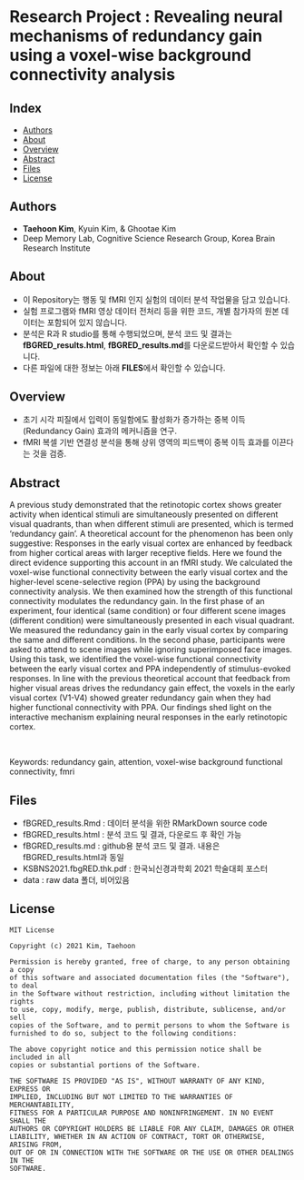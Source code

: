 # Research Project : Revealing neural mechanisms of redundancy gain using a voxel-wise background connectivity analysis

## Index
  - [Authors](#authors) 
  - [About](#about) 
  - [Overview](#overview) 
  - [Abstract](#abstract)
  - [Files](#files)
  - [License](#license)

## Authors
- **Taehoon Kim**, Kyuin Kim, & Ghootae Kim
- Deep Memory Lab, Cognitive Science Research Group, Korea Brain Research Institute

## About
- 이 Repository는 행동 및 fMRI 인지 실험의 데이터 분석 작업물을 담고 있습니다.
- 실험 프로그램와 fMRI 영상 데이터 전처리 등을 위한 코드, 개별 참가자의 원본 데이터는 포함되어 있지 않습니다. 
- 분석은 R과 R studio를 통해 수행되었으며, 분석 코드 및 결과는 **fBGRED_results.html**, **fBGRED_results.md**를 다운로드받아서 확인할 수 있습니다. 
- 다른 파일에 대한 정보는 아래 **FILES**에서 확인할 수 있습니다.

## Overview
- 초기 시각 피질에서 입력이 동일함에도 활성화가 증가하는 중복 이득 (Redundancy Gain) 효과의 메커니즘을 연구.
- fMRI 복셀 기반 연결성 분석을 통해 상위 영역의 피드백이 중복 이득 효과를 이끈다는 것을 검증.

## Abstract

A previous study demonstrated that the retinotopic cortex shows greater activity when identical stimuli are simultaneously presented on different visual quadrants, than when different stimuli are presented, which is termed ‘redundancy gain’. A theoretical account for the phenomenon has been only suggestive: Responses in the early visual cortex are enhanced by feedback from higher cortical areas with larger receptive fields. Here we found the direct evidence supporting this account in an fMRI study. We calculated the voxel-wise functional connectivity between the early visual cortex and the higher-level scene-selective region (PPA) by using the background connectivity analysis. We then examined how the strength of this functional connectivity modulates the redundancy gain. In the first phase of an experiment, four identical (same condition) or four different scene images (different condition) were simultaneously presented in each visual quadrant. We measured the redundancy gain in the early visual cortex by comparing the same and different conditions. In the second phase, participants were asked to attend to scene images while ignoring superimposed face images. Using this task, we identified the voxel-wise functional connectivity between the early visual cortex and PPA independently of stimulus-evoked responses. In line with the previous theoretical account that feedback from higher visual areas drives the redundancy gain effect, the voxels in the early visual cortex (V1-V4) showed greater redundancy gain when they had higher functional connectivity with PPA. Our findings shed light on the interactive mechanism explaining neural responses in the early retinotopic cortex.

<br>

Keywords: redundancy gain, attention, voxel-wise background functional connectivity, fmri

## Files
- fBGRED_results.Rmd : 데이터 분석을 위한 RMarkDown source code
- fBGRED_results.html : 분석 코드 및 결과, 다운로드 후 확인 가능
- fBGRED_results.md : github용 분석 코드 및 결과. 내용은 fBGRED_results.html과 동일
- KSBNS2021.fbgRED.thk.pdf : 한국뇌신경과학회 2021 학술대회 포스터
- data : raw data 폴더, 비어있음


## License

```
MIT License

Copyright (c) 2021 Kim, Taehoon

Permission is hereby granted, free of charge, to any person obtaining a copy
of this software and associated documentation files (the "Software"), to deal
in the Software without restriction, including without limitation the rights
to use, copy, modify, merge, publish, distribute, sublicense, and/or sell
copies of the Software, and to permit persons to whom the Software is
furnished to do so, subject to the following conditions:

The above copyright notice and this permission notice shall be included in all
copies or substantial portions of the Software.

THE SOFTWARE IS PROVIDED "AS IS", WITHOUT WARRANTY OF ANY KIND, EXPRESS OR
IMPLIED, INCLUDING BUT NOT LIMITED TO THE WARRANTIES OF MERCHANTABILITY,
FITNESS FOR A PARTICULAR PURPOSE AND NONINFRINGEMENT. IN NO EVENT SHALL THE
AUTHORS OR COPYRIGHT HOLDERS BE LIABLE FOR ANY CLAIM, DAMAGES OR OTHER
LIABILITY, WHETHER IN AN ACTION OF CONTRACT, TORT OR OTHERWISE, ARISING FROM,
OUT OF OR IN CONNECTION WITH THE SOFTWARE OR THE USE OR OTHER DEALINGS IN THE
SOFTWARE.

```
